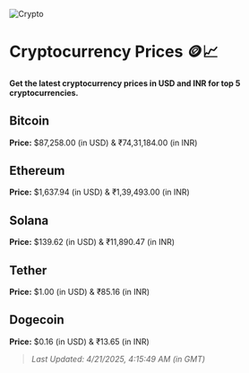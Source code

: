 
![Crypto](https://www.techguide.com.au/wp-content/uploads/2020/11/crypto3.jpeg)

# Cryptocurrency Prices 🪙📈

#### Get the latest cryptocurrency prices in USD and INR for top 5 cryptocurrencies.

## Bitcoin

**Price:** $87,258.00 (in USD) & ₹74,31,184.00 (in INR)

## Ethereum

**Price:** $1,637.94 (in USD) & ₹1,39,493.00 (in INR)

## Solana

**Price:** $139.62 (in USD) & ₹11,890.47 (in INR)

## Tether

**Price:** $1.00 (in USD) & ₹85.16 (in INR)

## Dogecoin

**Price:** $0.16 (in USD) & ₹13.65 (in INR)

> _Last Updated: 4/21/2025, 4:15:49 AM (in GMT)_
